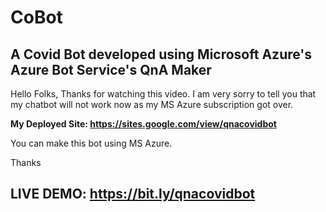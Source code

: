 # CoBot

## A Covid Bot developed using Microsoft Azure's Azure Bot Service's QnA Maker

Hello Folks,
Thanks for watching this video.
I am very sorry to tell you that my chatbot will not work now as my MS Azure subscription got over.

**My Deployed Site: https://sites.google.com/view/qnacovidbot**


You can make this bot using MS Azure.

Thanks

## LIVE DEMO: https://bit.ly/qnacovidbot
